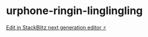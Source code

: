 # urphone-ringin-linglingling

[Edit in StackBlitz next generation editor ⚡️](https://stackblitz.com/~/github.com/ITS-TH3-OC34N/urphone-ringin-linglingling)